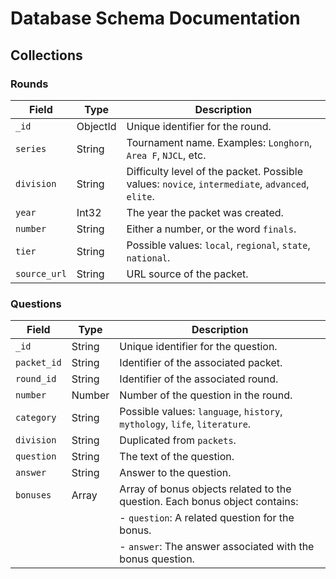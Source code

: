# Database Schema Documentation

## Collections

### Rounds

| Field             | Type     | Description                                                      |
|-------------------|----------|------------------------------------------------------------------|
| `_id`             | ObjectId | Unique identifier for the round.                                 |
| `series`          | String   | Tournament name. Examples: `Longhorn`, `Area F`, `NJCL`, etc.    |
| `division`        | String   | Difficulty level of the packet. Possible values: `novice`, `intermediate`, `advanced`, `elite`. |
| `year`            | Int32    | The year the packet was created.                                 |
| `number`          | String   | Either a number, or the word `finals`.                           |
| `tier`            | String   | Possible values: `local`, `regional`, `state`, `national`.       |
| `source_url`      | String   | URL source of the packet.                                        |

### Questions

| Field                  | Type   | Description                             |
|------------------------|--------|-----------------------------------------|
| `_id`                  | String | Unique identifier for the question.     |
| `packet_id`            | String | Identifier of the associated packet.    |
| `round_id`             | String | Identifier of the associated round.     |
| `number`               | Number | Number of the question in the round.    |
| `category`             | String | Possible values: `language`, `history`, `mythology`, `life`, `literature`.|
| `division`             | String | Duplicated from `packets`.               |
| `question`             | String | The text of the question.               |
| `answer`               | String | Answer to the question.                 |
| `bonuses`              | Array  | Array of bonus objects related to the question. Each bonus object contains:
|                        |        | - `question`: A related question for the bonus.            |
|                        |        | - `answer`: The answer associated with the bonus question. |

